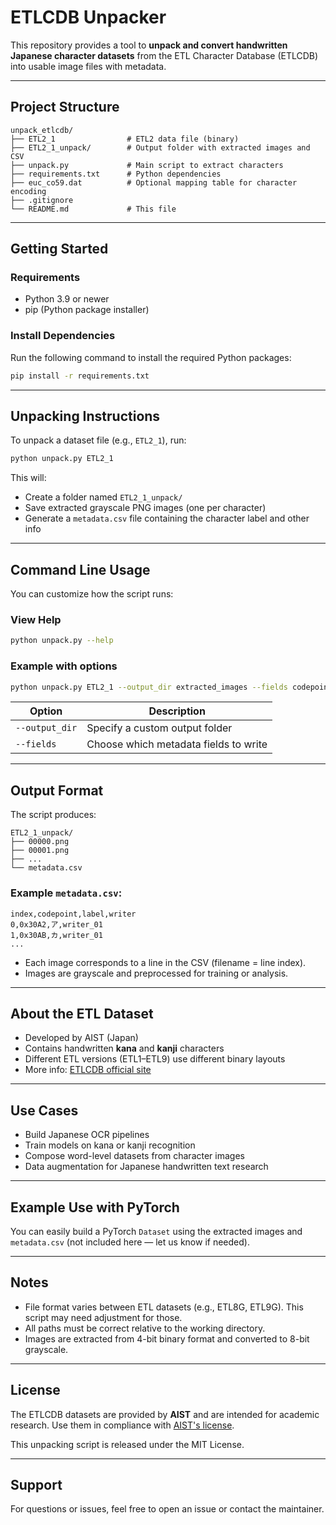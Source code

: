 # ETLCDB Unpacker

This repository provides a tool to **unpack and convert handwritten Japanese character datasets** from the ETL Character Database (ETLCDB) into usable image files with metadata.

---

##  Project Structure

```
unpack_etlcdb/
├── ETL2_1                # ETL2 data file (binary)
├── ETL2_1_unpack/        # Output folder with extracted images and CSV
├── unpack.py             # Main script to extract characters
├── requirements.txt      # Python dependencies
├── euc_co59.dat          # Optional mapping table for character encoding
├── .gitignore
└── README.md             # This file
```

---

##  Getting Started

###  Requirements

- Python 3.9 or newer
- pip (Python package installer)

###  Install Dependencies

Run the following command to install the required Python packages:

```bash
pip install -r requirements.txt
```

---

##  Unpacking Instructions

To unpack a dataset file (e.g., `ETL2_1`), run:

```bash
python unpack.py ETL2_1
```

This will:
- Create a folder named `ETL2_1_unpack/`
- Save extracted grayscale PNG images (one per character)
- Generate a `metadata.csv` file containing the character label and other info

---

##  Command Line Usage

You can customize how the script runs:

### View Help

```bash
python unpack.py --help
```

###  Example with options

```bash
python unpack.py ETL2_1 --output_dir extracted_images --fields codepoint label writer
```

| Option        | Description                                 |
|---------------|---------------------------------------------|
| `--output_dir`| Specify a custom output folder              |
| `--fields`    | Choose which metadata fields to write       |

---

##  Output Format

The script produces:

```
ETL2_1_unpack/
├── 00000.png
├── 00001.png
├── ...
└── metadata.csv
```

### Example `metadata.csv`:

```csv
index,codepoint,label,writer
0,0x30A2,ア,writer_01
1,0x30AB,カ,writer_01
...
```

- Each image corresponds to a line in the CSV (filename = line index).
- Images are grayscale and preprocessed for training or analysis.

---

##  About the ETL Dataset

- Developed by AIST (Japan)
- Contains handwritten **kana** and **kanji** characters
- Different ETL versions (ETL1–ETL9) use different binary layouts
- More info: [ETLCDB official site](http://etlcdb.db.aist.go.jp/)

---

##  Use Cases

- Build Japanese OCR pipelines
- Train models on kana or kanji recognition
- Compose word-level datasets from character images
- Data augmentation for Japanese handwritten text research

---

##  Example Use with PyTorch

You can easily build a PyTorch `Dataset` using the extracted images and `metadata.csv` (not included here — let us know if needed).

---

##  Notes

- File format varies between ETL datasets (e.g., ETL8G, ETL9G). This script may need adjustment for those.
- All paths must be correct relative to the working directory.
- Images are extracted from 4-bit binary format and converted to 8-bit grayscale.

---

##  License

The ETLCDB datasets are provided by **AIST** and are intended for academic research. Use them in compliance with [AIST's license](http://etlcdb.db.aist.go.jp/).

This unpacking script is released under the MIT License.

---

##  Support

For questions or issues, feel free to open an issue or contact the maintainer.
